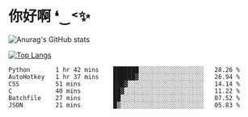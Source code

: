 # 你好啊 ❛‿˂✨

![Anurag's GitHub stats](https://github-readme-stats.vercel.app/api?username=ZombieFly&count_private=true&show_icons=true)

[![Top Langs](https://github-readme-stats.vercel.app/api/top-langs/?username=ZombieFly&layout=compact&count_private=true&hide=Ruby,makefile)](https://github.com/anuraghazra/github-readme-stats)

<!--START_SECTION:waka-->

```text
Python       1 hr 42 mins    ███████░░░░░░░░░░░░░░░░░░   28.26 %
AutoHotkey   1 hr 37 mins    ██████▓░░░░░░░░░░░░░░░░░░   26.94 %
CSS          51 mins         ███▓░░░░░░░░░░░░░░░░░░░░░   14.14 %
C            40 mins         ██▓░░░░░░░░░░░░░░░░░░░░░░   11.22 %
Batchfile    27 mins         ██░░░░░░░░░░░░░░░░░░░░░░░   07.52 %
JSON         21 mins         █▒░░░░░░░░░░░░░░░░░░░░░░░   05.83 %
```

<!--END_SECTION:waka-->
